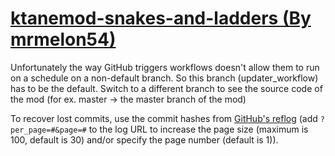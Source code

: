 # [ktanemod-snakes-and-ladders (By mrmelon54)](https://github.com/mrmelon54/ktanemod-snakes-and-ladders)

Unfortunately the way GitHub triggers workflows doesn't allow them to run on a schedule on a non-default branch. So this branch (updater_workflow) has to be the default. Switch to a different branch to see the source code of the mod (for ex. master -> the master branch of the mod)

To recover lost commits, use the commit hashes from [GitHub's reflog](https://api.github.com/repos/KtaneModules/ktanemod-snakes-and-ladders-mrmelon54/events) (add `?per_page=#&page=#` to the log URL to increase the page size (maximum is 100, default is 30) and/or specify the page number (default is 1)).
